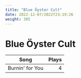 ```yaml
---
title: "Blue Öyster Cult"
date: 2022-12-07/2022T23:19:26
weight: 385
---
```


# Blue Öyster Cult

 Song | Plays 
----- | -----:
Burnin' for You | 4
